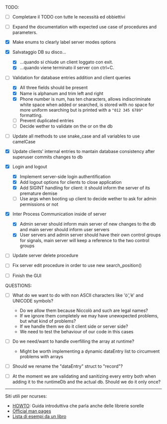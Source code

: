TODO:
- [ ] Completare il TODO con tutte le necessità ed obbiettivi
- [ ] Expand the documentation with expected use case of procedures and parameters.
- [X] Make enums to clearly label server modes options
- [X] Salvataggio DB su disco...
    - [X] ...quando si chiude un client loggato con exit.
    - [x] ...quando viene terminato il server con ctrl+C.
- [ ] Validation for database entries addition and client queries
    - [x] All three fields should be present
    - [X] Name is alphanum and trim left and right
    - [X] Phone number is num, has ten characters, allows indiscriminate white space when added or searched, is stored with no space for more uniform searching but is printed with a `"012 345 6789"` formatting. 
    - [ ] Prevent duplicated entries
    - [ ] Decide wether to validate on the or on the db
- [ ] Update all methods to use snake_case and all variables to use camelCase
- [X] Update clients' internal entries to mantain database consistency after superuser commits changes to db
- [X] Login and logout
    - [X] Implement server-side login authentification 
    - [X] Add logout options for clients to close application
    - [X] Add SIGINT handling for client: it should inform the server of its premature demise
    - [ ] Use args when booting up client to decide wether to ask for admin permissions or not
- [X] Inter Process Communication inside of server
    - [X] Admin server should inform main server of new changes to the db and main server should inform user servers
    - [X] User servers and admin server should have their own control groups for signals, main server will keep a reference to the two control groups
 - [ ] Update server delete procedure
 - [ ] Fix server edit procedure in order to use new search_position()
 - [ ] Finish the GUI


QUESTIONS:
- [ ] What do we want to do with non ASCII characters like 'ò','è' and UNICODE symbols?
    - Do we allow them because Niccolò and such are legal names?
    - If we ignore them completely we may have unewxpected problems, but what kind of problems?
    - If we handle them we do it client side or server side?
    - We need to test the behaviour of our code in this cases 
- [ ] Do we need/want to handle overfilling the array at runtime?
    - Might be worth implementing a dynamic dataEntry list to circumvent problems with arrays
- [ ] Should we rename the "dataEntry" struct to "record"? 
- [ ] At the moment we are validating and sanitizing every entry both when adding it to the runtimeDb and the actual db. Should we do it only once?


---
Siti utili per ncurses:
- [HOWTO](https://tldp.org/HOWTO/NCURSES-Programming-HOWTO/index.html): Guida introduttiva che parla anche delle librerie sorelle
- [Official man pages](https://invisible-island.net/ncurses/man/)
- [Lista di esempi da un libro](https://github.com/wkoszek/ncurses_guide/tree/master/book)
